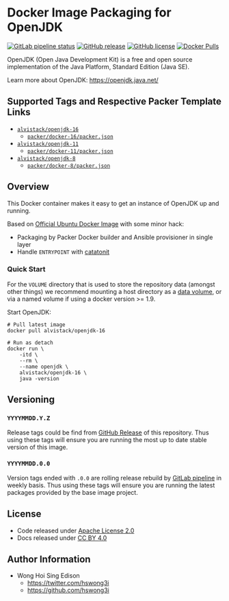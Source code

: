 # Docker Image Packaging for OpenJDK

[![GitLab pipeline
status](https://img.shields.io/gitlab/pipeline/alvistack/docker-openjdk/master)](https://gitlab.com/alvistack/docker-openjdk/-/pipelines)
[![GitHub
release](https://img.shields.io/github/release/alvistack/docker-openjdk.svg)](https://github.com/alvistack/docker-openjdk/releases)
[![GitHub
license](https://img.shields.io/github/license/alvistack/docker-openjdk.svg)](https://github.com/alvistack/docker-openjdk/blob/master/LICENSE)
[![Docker
Pulls](https://img.shields.io/docker/pulls/alvistack/openjdk-16.svg)](https://hub.docker.com/r/alvistack/openjdk-16)

OpenJDK (Open Java Development Kit) is a free and open source
implementation of the Java Platform, Standard Edition (Java SE).

Learn more about OpenJDK: <https://openjdk.java.net/>

## Supported Tags and Respective Packer Template Links

  - [`alvistack/openjdk-16`](https://hub.docker.com/r/alvistack/openjdk-16)
      - [`packer/docker-16/packer.json`](https://github.com/alvistack/docker-openjdk/blob/master/packer/docker-16/packer.json)
  - [`alvistack/openjdk-11`](https://hub.docker.com/r/alvistack/openjdk-11)
      - [`packer/docker-11/packer.json`](https://github.com/alvistack/docker-openjdk/blob/master/packer/docker-11/packer.json)
  - [`alvistack/openjdk-8`](https://hub.docker.com/r/alvistack/openjdk-8)
      - [`packer/docker-8/packer.json`](https://github.com/alvistack/docker-openjdk/blob/master/packer/docker-8/packer.json)

## Overview

This Docker container makes it easy to get an instance of OpenJDK up and
running.

Based on [Official Ubuntu Docker
Image](https://hub.docker.com/_/ubuntu/) with some minor hack:

  - Packaging by Packer Docker builder and Ansible provisioner in single
    layer
  - Handle `ENTRYPOINT` with
    [catatonit](https://github.com/openSUSE/catatonit)

### Quick Start

For the `VOLUME` directory that is used to store the repository data
(amongst other things) we recommend mounting a host directory as a [data
volume](https://docs.docker.com/engine/tutorials/dockervolumes/#/data-volumes),
or via a named volume if using a docker version \>= 1.9.

Start OpenJDK:

    # Pull latest image
    docker pull alvistack/openjdk-16
    
    # Run as detach
    docker run \
        -itd \
        --rm \
        --name openjdk \
        alvistack/openjdk-16 \
        java -version

## Versioning

### `YYYYMMDD.Y.Z`

Release tags could be find from [GitHub
Release](https://github.com/alvistack/docker-openjdk/releases) of this
repository. Thus using these tags will ensure you are running the most
up to date stable version of this image.

### `YYYYMMDD.0.0`

Version tags ended with `.0.0` are rolling release rebuild by [GitLab
pipeline](https://gitlab.com/alvistack/docker-openjdk/-/pipelines) in
weekly basis. Thus using these tags will ensure you are running the
latest packages provided by the base image project.

## License

  - Code released under [Apache License 2.0](LICENSE)
  - Docs released under [CC
    BY 4.0](http://creativecommons.org/licenses/by/4.0/)

## Author Information

  - Wong Hoi Sing Edison
      - <https://twitter.com/hswong3i>
      - <https://github.com/hswong3i>
